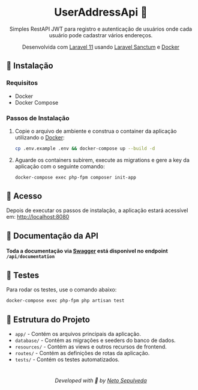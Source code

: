 <h1 align="center">
  UserAddressApi 👤
</h1>

<div align="center">
  <p>Simples RestAPI JWT para registro e autenticação de usuários onde cada usuário pode cadastrar vários endereços.</p>
  <p>Desenvolvida com <a href="https://laravel.com">Laravel 11</a> usando <a href="https://laravel.com/docs/11.x/sanctum">Laravel Sanctum</a> e <a href="https://www.docker.com/">Docker</a></p>
</div>

## :nazar_amulet: Instalação

### Requisitos

- Docker
- Docker Compose

### Passos de Instalação

1. Copie o arquivo de ambiente e construa o container da aplicação utilizando o [Docker](https://www.docker.com/):

    ```bash
    cp .env.example .env && docker-compose up --build -d
    ```

2. Aguarde os containers subirem, execute as migrations e gere a key da aplicação com o seguinte comando:

    ```bash
    docker-compose exec php-fpm composer init-app
    ```

## :dizzy: Acesso

Depois de executar os passos de instalação, a aplicação estará acessível em: [http://localhost:8080](http://localhost:8080)

## :book: Documentação da API

#### Toda a documentação via [Swagger](https://swagger.io/) está disponivel no endpoint `/api/documentation`

## :dart: Testes

Para rodar os testes, use o comando abaixo:

```bash
docker-compose exec php-fpm php artisan test
```

## :file_folder: Estrutura do Projeto
- `app/` - Contém os arquivos principais da aplicação.
- `database/` - Contém as migrações e seeders do banco de dados.
- `resources/` - Contém as views e outros recursos de frontend.
- `routes/` - Contém as definições de rotas da aplicação.
- `tests/` - Contém os testes automatizados.

#

<p align="center">
  <i>Developed with 🖤 by <a href="https://github.com/netosep">Neto Sepulveda</a></i>
</p>
